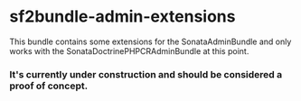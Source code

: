 sf2bundle-admin-extensions
==========================
This bundle contains some extensions for the SonataAdminBundle and only works with the SonataDoctrinePHPCRAdminBundle at this point.

### It's currently under construction and should be considered a proof of concept.
  
